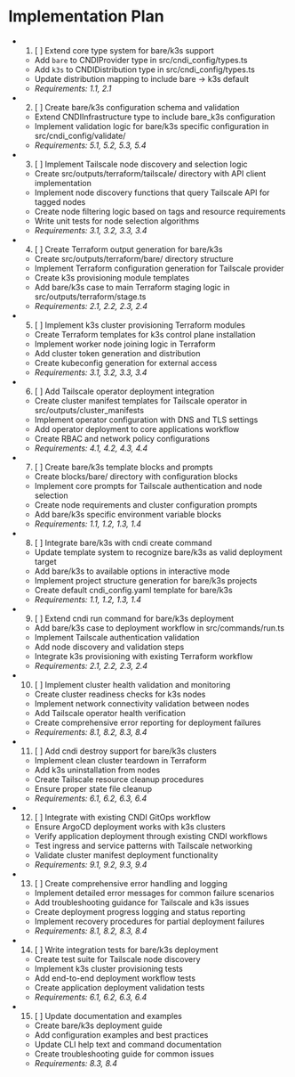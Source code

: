 # Implementation Plan

-
  1. [ ] Extend core type system for bare/k3s support
  - Add `bare` to CNDIProvider type in src/cndi_config/types.ts
  - Add `k3s` to CNDIDistribution type in src/cndi_config/types.ts
  - Update distribution mapping to include bare -> k3s default
  - _Requirements: 1.1, 2.1_

-
  2. [ ] Create bare/k3s configuration schema and validation
  - Extend CNDIInfrastructure type to include bare_k3s configuration
  - Implement validation logic for bare/k3s specific configuration in
    src/cndi_config/validate/
  - _Requirements: 5.1, 5.2, 5.3, 5.4_

-
  3. [ ] Implement Tailscale node discovery and selection logic
  - Create src/outputs/terraform/tailscale/ directory with API client
    implementation
  - Implement node discovery functions that query Tailscale API for tagged nodes
  - Create node filtering logic based on tags and resource requirements
  - Write unit tests for node selection algorithms
  - _Requirements: 3.1, 3.2, 3.3, 3.4_

-
  4. [ ] Create Terraform output generation for bare/k3s
  - Create src/outputs/terraform/bare/ directory structure
  - Implement Terraform configuration generation for Tailscale provider
  - Create k3s provisioning module templates
  - Add bare/k3s case to main Terraform staging logic in
    src/outputs/terraform/stage.ts
  - _Requirements: 2.1, 2.2, 2.3, 2.4_

-
  5. [ ] Implement k3s cluster provisioning Terraform modules
  - Create Terraform templates for k3s control plane installation
  - Implement worker node joining logic in Terraform
  - Add cluster token generation and distribution
  - Create kubeconfig generation for external access
  - _Requirements: 3.1, 3.2, 3.3, 3.4_

-
  6. [ ] Add Tailscale operator deployment integration
  - Create cluster manifest templates for Tailscale operator in
    src/outputs/cluster_manifests
  - Implement operator configuration with DNS and TLS settings
  - Add operator deployment to core applications workflow
  - Create RBAC and network policy configurations
  - _Requirements: 4.1, 4.2, 4.3, 4.4_

-
  7. [ ] Create bare/k3s template blocks and prompts
  - Create blocks/bare/ directory with configuration blocks
  - Implement core prompts for Tailscale authentication and node selection
  - Create node requirements and cluster configuration prompts
  - Add bare/k3s specific environment variable blocks
  - _Requirements: 1.1, 1.2, 1.3, 1.4_

-
  8. [ ] Integrate bare/k3s with cndi create command
  - Update template system to recognize bare/k3s as valid deployment target
  - Add bare/k3s to available options in interactive mode
  - Implement project structure generation for bare/k3s projects
  - Create default cndi_config.yaml template for bare/k3s
  - _Requirements: 1.1, 1.2, 1.3, 1.4_

-
  9. [ ] Extend cndi run command for bare/k3s deployment
  - Add bare/k3s case to deployment workflow in src/commands/run.ts
  - Implement Tailscale authentication validation
  - Add node discovery and validation steps
  - Integrate k3s provisioning with existing Terraform workflow
  - _Requirements: 2.1, 2.2, 2.3, 2.4_

-
  10. [ ] Implement cluster health validation and monitoring
  - Create cluster readiness checks for k3s nodes
  - Implement network connectivity validation between nodes
  - Add Tailscale operator health verification
  - Create comprehensive error reporting for deployment failures
  - _Requirements: 8.1, 8.2, 8.3, 8.4_

-
  11. [ ] Add cndi destroy support for bare/k3s clusters
  - Implement clean cluster teardown in Terraform
  - Add k3s uninstallation from nodes
  - Create Tailscale resource cleanup procedures
  - Ensure proper state file cleanup
  - _Requirements: 6.1, 6.2, 6.3, 6.4_

-
  12. [ ] Integrate with existing CNDI GitOps workflow
  - Ensure ArgoCD deployment works with k3s clusters
  - Verify application deployment through existing CNDI workflows
  - Test ingress and service patterns with Tailscale networking
  - Validate cluster manifest deployment functionality
  - _Requirements: 9.1, 9.2, 9.3, 9.4_

-
  13. [ ] Create comprehensive error handling and logging
  - Implement detailed error messages for common failure scenarios
  - Add troubleshooting guidance for Tailscale and k3s issues
  - Create deployment progress logging and status reporting
  - Implement recovery procedures for partial deployment failures
  - _Requirements: 8.1, 8.2, 8.3, 8.4_

-
  14. [ ] Write integration tests for bare/k3s deployment
  - Create test suite for Tailscale node discovery
  - Implement k3s cluster provisioning tests
  - Add end-to-end deployment workflow tests
  - Create application deployment validation tests
  - _Requirements: 6.1, 6.2, 6.3, 6.4_

-
  15. [ ] Update documentation and examples
  - Create bare/k3s deployment guide
  - Add configuration examples and best practices
  - Update CLI help text and command documentation
  - Create troubleshooting guide for common issues
  - _Requirements: 8.3, 8.4_
